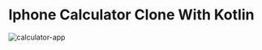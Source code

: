 # Iphone Calculator Clone With Kotlin


![calculator-app](https://github.com/suleymangunes/calculator-app/assets/62201710/bb438f6e-cff4-4f22-ba05-401493711cfe)
